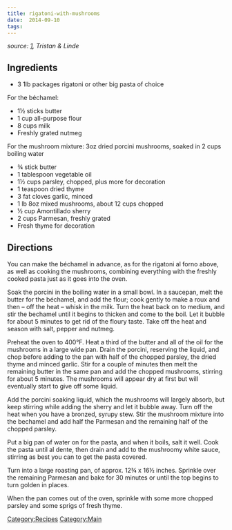 ```yaml
---
title: rigatoni-with-mushrooms
date:  2014-09-10
tags:
---
```

*source:
[1](http://www.cookstr.com/recipes/big-pasta-with-mushroom-parsley-garlic-and-thyme),
Tristan & Linde*

Ingredients
-----------

-   3 1lb packages rigatoni or other big pasta of choice

For the béchamel:

-   1½ sticks butter
-   1 cup all-purpose flour
-   8 cups milk
-   Freshly grated nutmeg

For the mushroom mixture: 3oz dried porcini mushrooms, soaked in 2 cups
boiling water

-   ¾ stick butter
-   1 tablespoon vegetable oil
-   1½ cups parsley, chopped, plus more for decoration
-   1 teaspoon dried thyme
-   3 fat cloves garlic, minced
-   1 lb 8oz mixed mushrooms, about 12 cups chopped
-   ½ cup Amontillado sherry
-   2 cups Parmesan, freshly grated
-   Fresh thyme for decoration

Directions
----------

You can make the béchamel in advance, as for the rigatoni al forno
above, as well as cooking the mushrooms, combining everything with the
freshly cooked pasta just as it goes into the oven.

Soak the porcini in the boiling water in a small bowl. In a saucepan,
melt the butter for the béchamel, and add the flour; cook gently to make
a roux and then – off the heat – whisk in the milk. Turn the heat back
on to medium, and stir the bechamel until it begins to thicken and come
to the boil. Let it bubble for about 5 minutes to get rid of the floury
taste. Take off the heat and season with salt, pepper and nutmeg.

Preheat the oven to 400°F. Heat a third of the butter and all of the oil
for the mushrooms in a large wide pan. Drain the porcini, reserving the
liquid, and chop before adding to the pan with half of the chopped
parsley, the dried thyme and minced garlic. Stir for a couple of minutes
then melt the remaining butter in the same pan and add the chopped
mushrooms, stirring for about 5 minutes. The mushrooms will appear dry
at first but will eventually start to give off some liquid.

Add the porcini soaking liquid, which the mushrooms will largely absorb,
but keep stirring while adding the sherry and let it bubble away. Turn
off the heat when you have a bronzed, syrupy stew. Stir the mushroom
mixture into the bechamel and add half the Parmesan and the remaining
half of the chopped parsley.

Put a big pan of water on for the pasta, and when it boils, salt it
well. Cook the pasta until al dente, then drain and add to the mushroomy
white sauce, stirring as best you can to get the pasta covered.

Turn into a large roasting pan, of approx. 12¾ x 16½ inches. Sprinkle
over the remaining Parmesan and bake for 30 minutes or until the top
begins to turn golden in places.

When the pan comes out of the oven, sprinkle with some more chopped
parsley and some sprigs of fresh thyme.

<Category:Recipes> <Category:Main>

